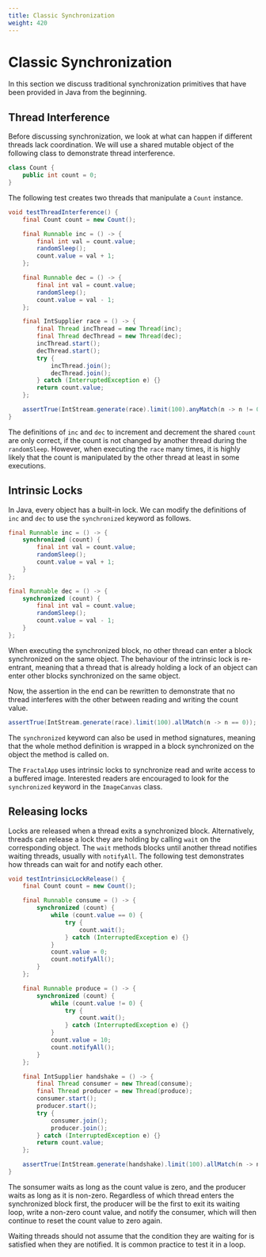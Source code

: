 ```yaml
---
title: Classic Synchronization
weight: 420
---
```


# Classic Synchronization

In this section we discuss traditional synchronization primitives
that have been provided in Java from the beginning.

## Thread Interference

Before discussing synchronization,
we look at what can happen if different threads lack coordination.
We will use a shared mutable object of the following class
to demonstrate thread interference.

```java
class Count {
    public int count = 0;
}
```

The following test creates two threads
that manipulate a `Count` instance.

```java
void testThreadInterference() {
    final Count count = new Count();

    final Runnable inc = () -> {
        final int val = count.value;
        randomSleep();
        count.value = val + 1;
    };

    final Runnable dec = () -> {
        final int val = count.value;
        randomSleep();
        count.value = val - 1;
    };

    final IntSupplier race = () -> {
        final Thread incThread = new Thread(inc);
        final Thread decThread = new Thread(dec);
        incThread.start();
        decThread.start();
        try {
            incThread.join();
            decThread.join();
        } catch (InterruptedException e) {}
        return count.value;
    };

    assertTrue(IntStream.generate(race).limit(100).anyMatch(n -> n != 0));
}
```

The definitions of `inc` and `dec` 
to increment and decrement the shared `count` are only correct,
if the count is not changed by another thread during the `randomSleep`.
However, when executing the `race` many times,
it is highly likely that the count is manipulated by the other thread
at least in some executions.

## Intrinsic Locks

In Java, every object has a built-in lock.
We can modify the definitions of `inc` and `dec`
to use the `synchronized` keyword as follows.

```java
final Runnable inc = () -> {
    synchronized (count) {
        final int val = count.value;
        randomSleep();
        count.value = val + 1;
    }
};

final Runnable dec = () -> {
    synchronized (count) {
        final int val = count.value;
        randomSleep();
        count.value = val - 1;
    }
};
```

When executing the synchronized block,
no other thread can enter a block
synchronized on the same object.
The behaviour of the intrinsic lock is re-entrant,
meaning that a thread that is already holding a lock of an object
can enter other blocks synchronized on the same object.

Now, the assertion in the end can be rewritten
to demonstrate that no thread interferes with the other
between reading and writing the count value.

```java
assertTrue(IntStream.generate(race).limit(100).allMatch(n -> n == 0));
```

The `synchronized` keyword can also be used in method signatures,
meaning that the whole method definition is wrapped in a block
synchronized on the object the method is called on.

The `FractalApp` uses intrinsic locks 
to synchronize read and write access to a buffered image.
Interested readers are encouraged to look for the 
`synchronized` keyword in the `ImageCanvas` class.

## Releasing locks

Locks are released when a thread exits a synchronized block.
Alternatively, threads can release a lock they are holding
by calling `wait` on the corresponding object.
The `wait` methods blocks until another thread notifies
waiting threads, usually with `notifyAll`.
The following test demonstrates how threads can wait for
and notify each other.

```java
void testIntrinsicLockRelease() {
    final Count count = new Count();

    final Runnable consume = () -> {
        synchronized (count) {
            while (count.value == 0) {
                try {
                    count.wait();
                } catch (InterruptedException e) {}
            }
            count.value = 0;
            count.notifyAll();
        }
    };

    final Runnable produce = () -> {
        synchronized (count) {
            while (count.value != 0) {
                try {
                    count.wait();
                } catch (InterruptedException e) {}
            }
            count.value = 10;
            count.notifyAll();
        }
    };

    final IntSupplier handshake = () -> {
        final Thread consumer = new Thread(consume);
        final Thread producer = new Thread(produce);
        consumer.start();
        producer.start();
        try {
            consumer.join();
            producer.join();
        } catch (InterruptedException e) {}
        return count.value;
    };

    assertTrue(IntStream.generate(handshake).limit(100).allMatch(n -> n == 0));
}
```

The sonsumer waits as long as the count value is zero,
and the producer waits as long as it is non-zero.
Regardless of which thread enters the synchronized block first,
the producer will be the first to exit its waiting loop,
write a non-zero count value,
and notify the consumer,
which will then continue to reset the count value to zero again.

Waiting threads should not assume 
that the condition they are waiting for
is satisfied when they are notified.
It is common practice to test it in a loop.

